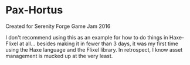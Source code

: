 # Pax-Hortus
Created for Serenity Forge Game Jam 2016

I don't recommend using this as an example for how to do things in Haxe-Flixel at all... besides making it in fewer than 3 days, it was my first time using the Haxe language and the Flixel library. In retrospect, I know asset management is mucked up at the very least.
